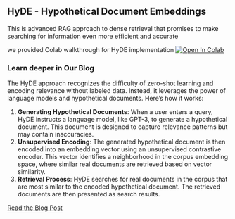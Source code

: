 
## HyDE - Hypothetical Document Embeddings
This is advanced RAG  approach to dense retrieval that promises to make searching for information even more efficient and accurate


we provided Colab walkthrough for HyDE implementation   <a href="https://colab.research.google.com/github/lancedb/vectordb-recipes/blob/main/examples/Advance-RAG-with-HyDE/main.ipynb"><img src="https://colab.research.google.com/assets/colab-badge.svg" alt="Open In Colab"></a>


### Learn deeper in Our Blog 
The HyDE approach recognizes the difficulty of zero-shot learning and encoding relevance without labeled data. Instead, it leverages the power of language models and hypothetical documents. Here’s how it works:

1. **Generating Hypothetical Documents**: When a user enters a query, HyDE instructs a language model, like GPT-3, to generate a hypothetical document. This document is designed to capture relevance patterns but may contain inaccuracies.
2. **Unsupervised Encoding**: The generated hypothetical document is then encoded into an embedding vector using an unsupervised contrastive encoder. This vector identifies a neighborhood in the corpus embedding space, where similar real documents are retrieved based on vector similarity.
3. **Retrieval Process**: HyDE searches for real documents in the corpus that are most similar to the encoded hypothetical document. The retrieved documents are then presented as search results.

[Read the Blog Post](https://blog.lancedb.com/advanced-rag-precise-zero-shot-dense-retrieval-with-hyde-0946c54dfdcb)
 
